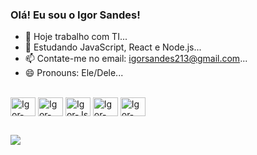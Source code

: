 ### Olá! Eu sou o Igor Sandes!

- 🔭 Hoje trabalho com TI...
- 🌱 Estudando JavaScript, React e Node.js...
- 📫 Contate-me no email: igorsandes213@gmail.com...
- 😄 Pronouns: Ele/Dele...
<div style="display: inline_block"><br>
  <img align="center" alt="Igor-HTML" height="30" width="40" src="https://cdn.jsdelivr.net/gh/devicons/devicon/icons/html5/html5-plain.svg">
  <img align="center" alt="Igor-CSS" height="30" width="40" src="https://cdn.jsdelivr.net/gh/devicons/devicon/icons/css3/css3-plain.svg">
  <img align="center" alt="Igor-Js" height="30" width="40" src="https://cdn.jsdelivr.net/gh/devicons/devicon/icons/javascript/javascript-plain.svg">
  <img align="center" alt="Igor-React" height="30" width="40" src="https://encrypted-tbn0.gstatic.com/images?q=tbn:ANd9GcSlGmKtrnxElpqw3AExKXPWWBulcwjlvDJa1Q&s">
  <img align="center" alt="Igor-Node" height="30" width="40" src="https://encrypted-tbn0.gstatic.com/images?q=tbn:ANd9GcRHFFYKb3mbrTPL5PiUzhfE_iBiGNx0UzCILQ&s">
</div>

##

<div>
  <a href="https://www.linkedin.com/in/igorsandesbr/" target="_blank"><img src="https://img.shields.io/badge/LinkedIn-0077B5?style=for-the-badge&logo=linkedin&logoColor=white"target="_blank"></a>
  
</div>
